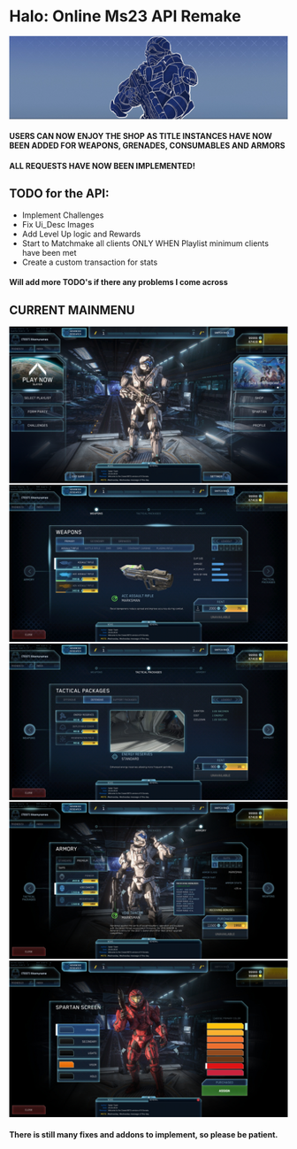 # Halo: Online Ms23 API Remake
![Logo](Utils/Thumbnails/logo.PNG)
#### USERS CAN NOW ENJOY THE SHOP AS TITLE INSTANCES HAVE NOW BEEN ADDED FOR WEAPONS, GRENADES, CONSUMABLES AND ARMORS

#### ALL REQUESTS HAVE NOW BEEN IMPLEMENTED!

## TODO for the API:
- Implement Challenges
- Fix Ui_Desc Images
- Add Level Up logic and Rewards
- Start to Matchmake all clients ONLY WHEN Playlist minimum clients have been met
- Create a custom transaction for stats

#### Will add more TODO's if there any problems I come across

## CURRENT MAINMENU
![Logo](Utils/Thumbnails/logo_2.jpg)
![Logo](Utils/Thumbnails/logo_3.jpg)
![Logo](Utils/Thumbnails/logo_4.jpg)
![Logo](Utils/Thumbnails/logo_5.jpg)
![Logo](Utils/Thumbnails/logo_6.jpg)

#### There is still many fixes and addons to implement, so please be patient.